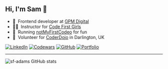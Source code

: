 ## Hi, I'm Sam 👋

<!-- ABOUT ME -->

- 🚜 &nbsp;Frontend developer at [GPM Digital](https://gpm.digital/)
- 👩‍💻 &nbsp;Instructor for [Code First Girls](https://codefirstgirls.com/)
- 🚧 &nbsp;Running [notMyFirstCodeo](https://notmyfirstcodeo.com) for fun
- 🚸 &nbsp;Volunteer for [CoderDojo](https://coderdojo.com/en) in Darlington, UK

[![LinkedIn][linkedin-shield]][linkedin-url]
[![Codewars][codewars-shield]][codewars-url]
[![GitHub][github-shield]][github-url]
[![Portfolio][portfolio-shield]][portfolio-url]

<!-- [![Twitter][twitter-shield]][twitter-url]
[![Medium][medium-shield]][medium-url]
[![Dev][dev-shield]][dev-url]
[![YouTube][youtube-shield]][youtube-url] -->

<!-- BLOG POSTS -->

<!-- ## 📒 &nbsp;Recent posts -->

<!-- BLOG-POST-LIST:START -->
<!-- BLOG-POST-LIST:END -->

---

<!-- STATS -->

![sf-adams GitHub stats](https://github-readme-stats.vercel.app/api?username=sf-adams&show_icons=true&bg_color=FFD300&title_color=27252A&text_color=27252A&icon_color=27252A&hide_border=true)

<!-- MARKDOWN LINKS -->

[linkedin-shield]: https://img.shields.io/badge/LinkedIn-FFD300?style=for-the-badge&logo=linkedin&logoColor=242424
[linkedin-url]: https://linkedin.com/in/sf-adams
[codewars-shield]: https://img.shields.io/badge/Codewars-FFD300?style=for-the-badge&logo=Codewars&logoColor=242424
[codewars-url]: https://www.codewars.com/users/sf-adams
[github-shield]: https://img.shields.io/badge/Github-FFD300?style=for-the-badge&logo=Github&logoColor=242424
[github-url]: https://github.com/sf-adams
[portfolio-shield]: https://img.shields.io/badge/Portfolio-FFD300?style=for-the-badge&logo=aboutdotme&logoColor=242424
[portfolio-url]: https://sf-adams.com
